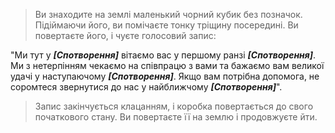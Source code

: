 > Ви знаходите на землі маленький чорний кубик без позначок. Підіймаючи його, ви помічаєте тонку тріщину посередині. Ви повертаєте його, і чуєте голосовий запис:

"Ми тут у ***[Спотворення]*** вітаємо вас у першому ранзі ***[Спотворення]***. Ми з нетерпінням чекаємо на співпрацю з вами та бажаємо вам великої удачі у наступаючому ***[Спотворення]***. Якщо вам потрібна допомога, не соромтеся звернутися до нас у найближчому ***[Спотворення]***".

> Запис закінчується клацанням, і коробка повертається до свого початкового стану. Ви повертаєте її на землю і продовжуєте йти.
